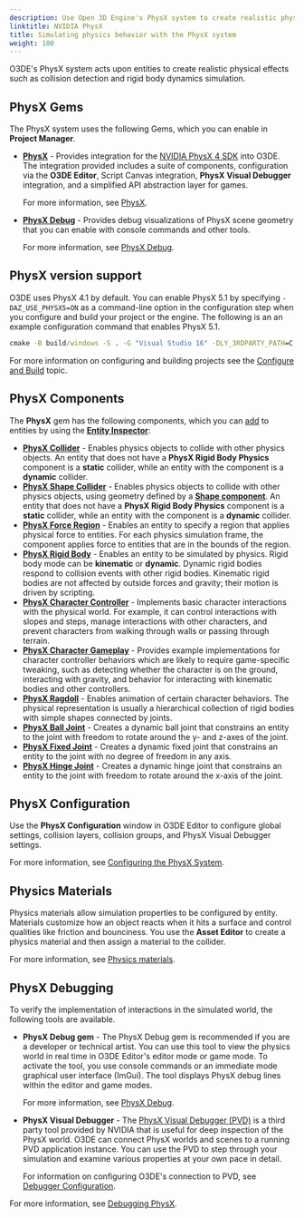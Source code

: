 ```yaml
---
description: Use Open 3D Engine's PhysX system to create realistic physical effects such as collision detection and rigid body dynamics simulation. 
linktitle: NVIDIA PhysX
title: Simulating physics behavior with the PhysX system
weight: 100
---
```


O3DE's PhysX system acts upon entities to create realistic physical effects such as collision detection and rigid body dynamics simulation.

## PhysX Gems 

The PhysX system uses the following Gems, which you can enable in **Project Manager**.

+ **[PhysX](/docs/user-guide/gems/reference/physics/nvidia/physx/)** - Provides integration for the [NVIDIA PhysX 4 SDK](https://developer.nvidia.com/physx-sdk) into O3DE. The integration provided includes a suite of components, configuration via the **O3DE Editor**, Script Canvas integration, **PhysX Visual Debugger** integration, and a simplified API abstraction layer for games.

  For more information, see [PhysX](/docs/user-guide/gems/reference/physics/nvidia/physx/).
+ **[PhysX Debug](/docs/user-guide/gems/reference/physics/nvidia/physx-debug/)** - Provides debug visualizations of PhysX scene geometry that you can enable with console commands and other tools.

  For more information, see [PhysX Debug](/docs/user-guide/gems/reference/physics/nvidia/physx-debug/).

## PhysX version support

O3DE uses PhysX 4.1 by default. You can enable PhysX 5.1 by specifying `-DAZ_USE_PHYSX5=ON` as a command-line option in the configuration step when you configure and build your project or the engine. The following is an an example configuration command that enables PhysX 5.1.

```cmd
cmake -B build/windows -S . -G "Visual Studio 16" -DLY_3RDPARTY_PATH=C:\o3de-packages -DAZ_USE_PHYSX5=ON
```

For more information on configuring and building projects see the [Configure and Build](/docs/user-guide/build/configure-and-build/) topic.

## PhysX Components 

The **PhysX** gem has the following components, which you can [add](/docs/user-guide/components/reference/#adding-components-to-an-entity) to entities by using the [**Entity Inspector**](/docs/user-guide/editor/entity-inspector/):
+ **[PhysX Collider](/docs/user-guide/components/reference/physx/collider/)** - Enables physics objects to collide with other physics objects. An entity that does not have a **PhysX Rigid Body Physics** component is a **static** collider, while an entity with the component is a **dynamic** collider.
+ **[PhysX Shape Collider](/docs/user-guide/components/reference/physx/shape-collider/)** - Enables physics objects to collide with other physics objects, using geometry defined by a **[Shape component](/docs/user-guide/components/reference/shape/)**. An entity that does not have a **PhysX Rigid Body Physics** component is a **static** collider, while an entity with the component is a **dynamic** collider.
+ **[PhysX Force Region](/docs/user-guide/components/reference/physx/force-region/)** - Enables an entity to specify a region that applies physical force to entities. For each physics simulation frame, the component applies force to entities that are in the bounds of the region.
+ **[PhysX Rigid Body](/docs/user-guide/components/reference/physx/rigid-body/)** - Enables an entity to be simulated by physics. Rigid body mode can be **kinematic** or **dynamic**. Dynamic rigid bodies respond to collision events with other rigid bodies. Kinematic rigid bodies are not affected by outside forces and gravity; their motion is driven by scripting.
+ **[PhysX Character Controller](/docs/user-guide/components/reference/physx/character-controller/)** - Implements basic character interactions with the physical world. For example, it can control interactions with slopes and steps, manage interactions with other characters, and prevent characters from walking through walls or passing through terrain.
+ **[PhysX Character Gameplay](/docs/user-guide/components/reference/physx/character-gameplay/)** - Provides example implementations for character controller behaviors which are likely to require game-specific tweaking, such as detecting whether the character is on the ground, interacting with gravity, and behavior for interacting with kinematic bodies and other controllers. 
+ **[PhysX Ragdoll](/docs/user-guide/components/reference/physx/ragdoll/)** - Enables animation of certain character behaviors. The physical representation is usually a hierarchical collection of rigid bodies with simple shapes connected by joints.
+ **[PhysX Ball Joint](/docs/user-guide/components/reference/physx/ball-joint/)** - Creates a dynamic ball joint that constrains an entity to the joint with freedom to rotate around the y- and z-axes of the joint.
+ **[PhysX Fixed Joint](/docs/user-guide/components/reference/physx/fixed-joint/)** - Creates a dynamic fixed joint that constrains an entity to the joint with no degree of freedom in any axis.
+ **[PhysX Hinge Joint](/docs/user-guide/components/reference/physx/hinge-joint/)** - Creates a dynamic hinge joint that constrains an entity to the joint with freedom to rotate around the x-axis of the joint.

## PhysX Configuration 

Use the **PhysX Configuration** window in O3DE Editor to configure global settings, collision layers, collision groups, and PhysX Visual Debugger settings.

For more information, see [Configuring the PhysX System](/docs/user-guide/interactivity/physics/nvidia-physx/configuring/).

## Physics Materials 

Physics materials allow simulation properties to be configured by entity. Materials customize how an object reacts when it hits a surface and control qualities like friction and bounciness. You use the **Asset Editor** to create a physics material and then assign a material to the collider.

For more information, see [Physics materials](/docs/user-guide/interactivity/physics/nvidia-physx/materials/).

## PhysX Debugging 

To verify the implementation of interactions in the simulated world, the following tools are available.
+ **PhysX Debug gem** - The PhysX Debug gem is recommended if you are a developer or technical artist. You can use this tool to view the physics world in real time in O3DE Editor's editor mode or game mode. To activate the tool, you use console commands or an immediate mode graphical user interface (ImGui). The tool displays PhysX debug lines within the editor and game modes.

  For more information, see [PhysX Debug](/docs/user-guide/gems/reference/physics/nvidia/physx-debug/).
+ **PhysX Visual Debugger** - The [PhysX Visual Debugger (PVD)](https://developer.nvidia.com/physx-visual-debugger) is a third party tool provided by NVIDIA that is useful for deep inspection of the PhysX world. O3DE can connect PhysX worlds and scenes to a running PVD application instance. You can use the PVD to step through your simulation and examine various properties at your own pace in detail.

  For information on configuring O3DE's connection to PVD, see [Debugger Configuration](/docs/user-guide/interactivity/physics/nvidia-physx/configuring/configuration-debugger/).

For more information, see [Debugging PhysX](/docs/user-guide/interactivity/physics/debugging/).
